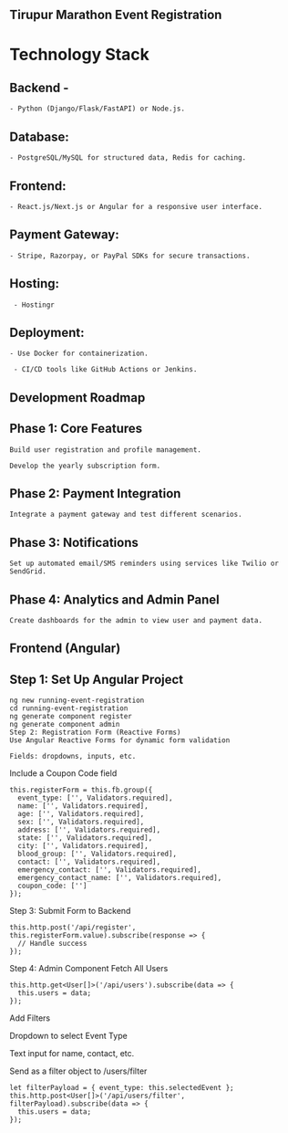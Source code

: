 ## Tirupur Marathon Event Registration

# Technology Stack

## Backend - 
    - Python (Django/Flask/FastAPI) or Node.js.

## Database: 
    - PostgreSQL/MySQL for structured data, Redis for caching.

## Frontend: 
    - React.js/Next.js or Angular for a responsive user interface.

## Payment Gateway:
    - Stripe, Razorpay, or PayPal SDKs for secure transactions.

## Hosting:

     - Hostingr

## Deployment:

    - Use Docker for containerization.

     - CI/CD tools like GitHub Actions or Jenkins.

## Development Roadmap
## Phase 1: Core Features

    Build user registration and profile management.

    Develop the yearly subscription form.

## Phase 2: Payment Integration

    Integrate a payment gateway and test different scenarios.

## Phase 3: Notifications

    Set up automated email/SMS reminders using services like Twilio or SendGrid.

## Phase 4: Analytics and Admin Panel

    Create dashboards for the admin to view user and payment data.


## Frontend (Angular)
## Step 1: Set Up Angular Project
````shell
ng new running-event-registration
cd running-event-registration
ng generate component register
ng generate component admin
Step 2: Registration Form (Reactive Forms)
Use Angular Reactive Forms for dynamic form validation

Fields: dropdowns, inputs, etc.
````

Include a Coupon Code field


````shell
this.registerForm = this.fb.group({
  event_type: ['', Validators.required],
  name: ['', Validators.required],
  age: ['', Validators.required],
  sex: ['', Validators.required],
  address: ['', Validators.required],
  state: ['', Validators.required],
  city: ['', Validators.required],
  blood_group: ['', Validators.required],
  contact: ['', Validators.required],
  emergency_contact: ['', Validators.required],
  emergency_contact_name: ['', Validators.required],
  coupon_code: ['']
});
````
Step 3: Submit Form to Backend
````shell
this.http.post('/api/register', this.registerForm.value).subscribe(response => {
  // Handle success
});
````
Step 4: Admin Component
Fetch All Users
````shell
this.http.get<User[]>('/api/users').subscribe(data => {
  this.users = data;
});
````
Add Filters

Dropdown to select Event Type

Text input for name, contact, etc.

Send as a filter object to /users/filter

````shell
let filterPayload = { event_type: this.selectedEvent };
this.http.post<User[]>('/api/users/filter', filterPayload).subscribe(data => {
  this.users = data;
});
````
